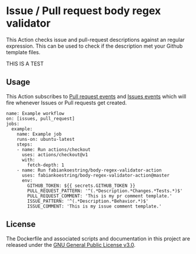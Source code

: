 # Issue / Pull request body regex validator
This Action checks issue and pull-request descriptions against an regular expression. This can be used to check if the description met your Github template files.

THIS IS A TEST

## Usage
This Action subscribes to [Pull request events](https://developer.github.com/v3/activity/events/types/#pullrequestevent) and [Issues events](https://developer.github.com/v3/activity/events/types/#issuesevent) which will fire whenever Issues or Pull requests get created.

```workflow
name: Example workflow
on: [issues, pull_request]
jobs:
  example:
    name: Example job
    runs-on: ubuntu-latest
    steps:
    - name: Run actions/checkout 
      uses: actions/checkout@v1
      with:
        fetch-depth: 1
    - name: Run fabiankoestring/body-regex-validator-action
      uses: fabiankoestring/body-regex-validator-action@master
      env:
        GITHUB_TOKEN: ${{ secrets.GITHUB_TOKEN }}
        PULL_REQUEST_PATTERN: '^(.*Description.*Changes.*Tests.*)$'
        PULL_REQUEST_COMMENT: 'This is my pr comment template.'
        ISSUE_PATTERN: '^(.*Description.*Behavior.*)$'
        ISSUE_COMMENT: 'This is my issue comment template.'
```

## License
The Dockerfile and associated scripts and documentation in this project are released under the [GNU General Public License v3.0](LICENSE).
